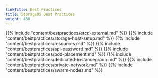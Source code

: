 ```yaml
---
linkTitle: Best Practices
title: StorageOS Best Practices
weight: 450
---
```


{{% include "content/bestpractices/etcd-external.md" %}}
{{% include "content/bestpractices/storage-host-setup.md" %}}
{{% include "content/bestpractices/resources.md" %}}
{{% include "content/bestpractices/api-password.md" %}}
{{% include "content/bestpractices/pod-placement.md" %}}
{{% include "content/bestpractices/dedicated-instancegroup.md" %}}
{{% include "content/bestpractices/private-network.md" %}}
{{% include "content/bestpractices/swarm-nodes.md" %}}
